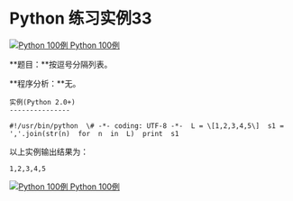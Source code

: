 Python 练习实例33
=============

 [![Python 100例](../images/up.gif) Python 100例](python-100-examples.html)

**题目：**按逗号分隔列表。

**程序分析：**无。
```
实例(Python 2.0+)
---------------

#!/usr/bin/python  \# -*- coding: UTF-8 -*-  L = \[1,2,3,4,5\]  s1 = ','.join(str(n)  for  n  in  L)  print  s1
```
以上实例输出结果为：
```
1,2,3,4,5
```
 [![Python 100例](../images/up.gif) Python 100例](python-100-examples.html)